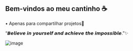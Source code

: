 ## Bem-vindos ao meu cantinho ☕


• Apenas para compartilhar projetos📌


“𝘽𝙚𝙡𝙞𝙚𝙫𝙚 𝙞𝙣 𝙮𝙤𝙪𝙧𝙨𝙚𝙡𝙛 𝙖𝙣𝙙 𝙖𝙘𝙝𝙞𝙚𝙫𝙚 𝙩𝙝𝙚 𝙞𝙢𝙥𝙤𝙨𝙨𝙞𝙗𝙡𝙚.”✨



![image](https://github.com/Minaerye/Minaerye/assets/168764310/350bfbd6-060f-44d3-918f-4c64e0d789be)

